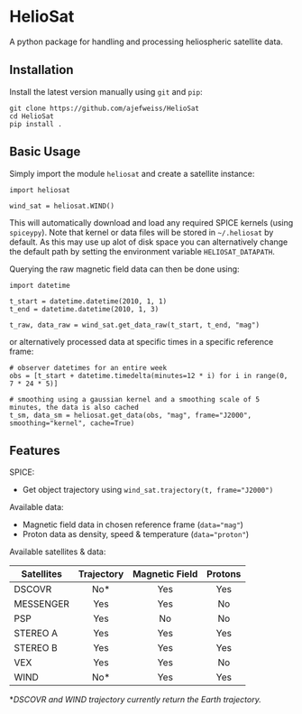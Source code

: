 HelioSat
========

A python package for handling and processing heliospheric satellite data.

Installation
------------

Install the latest version manually using `git` and `pip`:

    git clone https://github.com/ajefweiss/HelioSat
    cd HelioSat
    pip install .

Basic Usage
-----------

Simply import the module `heliosat` and create a satellite instance:

    import heliosat

    wind_sat = heliosat.WIND()

This will automatically download and load any required SPICE kernels (using `spiceypy`). Note that
kernel or data files will be stored in `~/.heliosat` by default. As this may use up alot of disk
space you can alternatively change the default path by setting the environment variable `HELIOSAT_DATAPATH`.

Querying the raw magnetic field data can then be done using:

    import datetime

    t_start = datetime.datetime(2010, 1, 1)
    t_end = datetime.datetime(2010, 1, 3)

    t_raw, data_raw = wind_sat.get_data_raw(t_start, t_end, "mag")

or alternatively processed data at specific times in a specific reference frame:

    # observer datetimes for an entire week
    obs = [t_start + datetime.timedelta(minutes=12 * i) for i in range(0, 7 * 24 * 5)]

    # smoothing using a gaussian kernel and a smoothing scale of 5 minutes, the data is also cached
    t_sm, data_sm = heliosat.get_data(obs, "mag", frame="J2000", smoothing="kernel", cache=True)

Features
--------

SPICE:

 - Get object trajectory using `wind_sat.trajectory(t, frame="J2000")`

Available data: 

 - Magnetic field data in chosen reference frame (`data="mag"`)
 - Proton data as density, speed & temperature (`data="proton"`)

Available satellites & data:

| Satellites | Trajectory | Magnetic Field | Protons |
| ---------- |:----------:|:--------------:|:-------:|
| DSCOVR     | No*        | Yes            | Yes     |
| MESSENGER  | Yes        | Yes            | No      |
| PSP        | Yes        | No             | No      |
| STEREO A   | Yes        | Yes            | Yes     |
| STEREO B   | Yes        | Yes            | Yes     |
| VEX        | Yes        | Yes            | No      |
| WIND       | No*        | Yes            | Yes     |

**DSCOVR and WIND trajectory currently return the Earth trajectory.*